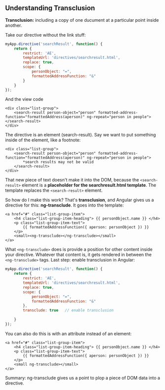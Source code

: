 ## Understanding Transclusion

**Transclusion:** including a copy of one ducument at a particular point inside another.

Take our directive without the link stuff:

```javascript
myApp.directive('searchResult', function() {
    return {
        restrict: 'AE',
        templateUrl: 'directives/searchresult.html',
        replace: true,
        scope: {
            personObject: "=",
            formattedAddressFunction: "&"
        }            
    }
});
```
And the view code

```
<div class="list-group">
    <search-result person-object="person" formatted-address-function="formattedAddress(aperson)" ng-repeat="person in people"></search-result>
</div>
```

The directive is an element (search-result).  Say we want to put something inside of the element, like a footnote:

```
<div class="list-group">
    <search-result person-object="person" formatted-address-function="formattedAddress(aperson)" ng-repeat="person in people">
        *search results may not be valid
    </search-result>
</div>
```

That new piece of text doesn't make it into the DOM, because the `<search-result>` element is a **placeholder for the searchresult.html template**.  The template replaces the `<search-result>` element.

So how do I make this work?  That's **transclusion**, and Angular gives us a directive for this: **ng-transclude**.  It goes into the template:

```
<a href="#" class="list-group-item">
    <h4 class="list-group-item-heading"> {{ personObject.name }} </h4>
    <p class="list-group-item-text">
        {{ formattedAddressFunction({ aperson: personObject }) }}
    </p>
    <small><ng-transclude></ng-transclude></small>
</a>
```

What `<ng-transclude>` does is provide a position for other content inside your directive.  Whatever that content is, it gets rendered in between the `<ng-transclude>` tags.  Last step: enable transclusion in Angular:

```javascript
myApp.directive('searchResult', function() {
    return {
        restrict: 'AE',
        templateUrl: 'directives/searchresult.html',
        replace: true,
        scope: {
            personObject: "=",
            formattedAddressFunction: "&"
        },
        transclude: true   // enable transclusion
            
    }
});
```

You can also do this is with an attribute instead of an element:


```
<a href="#" class="list-group-item">
    <h4 class="list-group-item-heading"> {{ personObject.name }} </h4>
    <p class="list-group-item-text">
        {{ formattedAddressFunction({ aperson: personObject }) }}
    </p>
    <small ng-transclude></small>
</a>
```

Summary: ng-transclude gives us a point to plop a piece of DOM data into a directive.